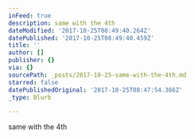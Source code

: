 ```yaml
---
inFeed: true
description: same with the 4th
dateModified: '2017-10-25T08:49:40.264Z'
datePublished: '2017-10-25T08:49:40.459Z'
title: ''
author: []
publisher: {}
via: {}
sourcePath: _posts/2017-10-25-same-with-the-4th.md
starred: false
datePublishedOriginal: '2017-10-25T08:47:54.366Z'
_type: Blurb

---
```

same with the 4th